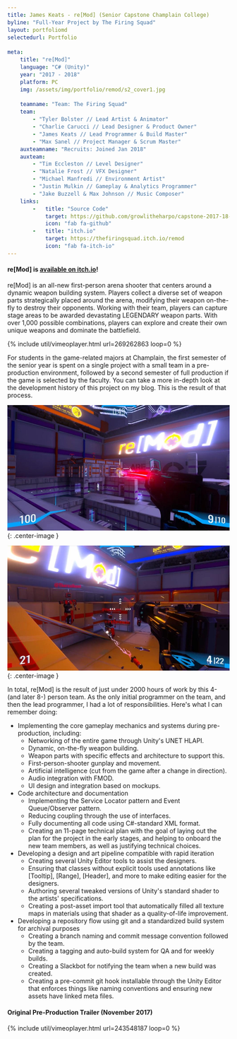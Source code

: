 ```yaml
---
title: James Keats - re[Mod] (Senior Capstone Champlain College)
byline: "Full-Year Project by The Firing Squad"
layout: portfoliomd
selectedurl: Portfolio

meta:
    title: "re[Mod]"
    language: "C# (Unity)"
    year: "2017 - 2018"
    platform: PC
    img: /assets/img/portfolio/remod/s2_cover1.jpg

    teamname: "Team: The Firing Squad"
    team:
        - "Tyler Bolster // Lead Artist & Animator"
        - "Charlie Carucci // Lead Designer & Product Owner"
        - "James Keats // Lead Programmer & Build Master"
        - "Max Sanel // Project Manager & Scrum Master"
    auxteamname: "Recruits: Joined Jan 2018"
    auxteam:
        - "Tim Eccleston // Level Designer"
        - "Natalie Frost // VFX Designer"
        - "Michael Manfredi // Environment Artist"
        - "Justin Mulkin // Gameplay & Analytics Programmer"
        - "Jake Buzzell & Max Johnson // Music Composer"
    links:
        -   title: "Source Code"
            target: https://github.com/growlitheharpo/capstone-2017-18-t13/
            icon: "fab fa-github"
        -   title: "itch.io"
            target: https://thefiringsquad.itch.io/remod
            icon: "fab fa-itch-io"
---
```


#### re[Mod] is [available on itch.io](https://thefiringsquad.itch.io/remod)!

re[Mod] is an all-new first-person arena shooter that centers around a dynamic weapon building system. Players collect a diverse set of weapon parts strategically placed around the arena, modifying their weapon on-the-fly to destroy their opponents. Working with their team, players can capture stage areas to be awarded devastating LEGENDARY weapon parts. With over 1,000 possible combinations, players can explore and create their own unique weapons and dominate the battlefield.

<p>
{% include util/vimeoplayer.html url=269262863 loop=0 %}
</p>

For students in the game-related majors at Champlain, the first semester of the senior year  is spent on a single project with a small team in a pre-production environment, followed by a second semester of full production if the game is selected by the faculty. You can take a more in-depth look at the development history of this project on my blog. This is the result of that process.

![](/assets/img/portfolio/remod/s2_cover2.jpg){: .center-image }

![](/assets/img/portfolio/remod/s2_cover3.jpg){: .center-image }

In total, re[Mod] is the result of just under 2000 hours of work by this 4- (and later 8-) person team. As the only initial programmer on the team, and then the lead programmer, I had a lot of responsibilities. Here's what I can remember doing:

* Implementing the core gameplay mechanics and systems during pre-production, including:
    * Networking of the entire game through Unity's UNET HLAPI.
    * Dynamic, on-the-fly weapon building.
    * Weapon parts with specific effects and architecture to support this.
    * First-person-shooter gunplay and movement.
    * Artificial intelligence (cut from the game after a change in direction).
    * Audio integration with FMOD.
    * UI design and integration based on mockups.
* Code architecture and documentation
    * Implementing the Service Locator pattern and Event Queue/Observer pattern.
    * Reducing coupling through the use of interfaces.
    * Fully documenting all code using C#-standard XML format.
    * Creating an 11-page technical plan with the goal of laying out the plan for the project in the early stages, and helping to onboard the new team members, as well as justifying technical choices.
* Developing a design and art pipeline compatible with rapid iteration
    * Creating several Unity Editor tools to assist the designers.
    * Ensuring that classes without explicit tools used annotations like [Tooltip], [Range], [Header], and more to make editing easier for the designers.
    * Authoring several tweaked versions of Unity's standard shader to the artists' specifications.
    * Creating a post-asset import tool that automatically filled all texture maps in materials using that shader as a quality-of-life improvement.
* Developing a repository flow using git and a standardized build system for archival purposes
    * Creating a branch naming and commit message convention followed by the team.
    * Creating a tagging and auto-build system for QA and for weekly builds.
    * Creating a Slackbot for notifying the team when a new build was created.
    * Creating a pre-commit git hook installable through the Unity Editor that enforces things like naming conventions and ensuring new assets have linked meta files.

#### Original Pre-Production Trailer (November 2017)
<p>
{% include util/vimeoplayer.html url=243548187 loop=0 %}
</p>
